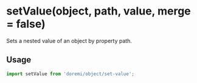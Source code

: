 # setValue(object, path, value, merge = false)

Sets a nested value of an object by property path.

## Usage

```js
import setValue from 'doremi/object/set-value';


```